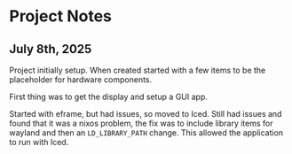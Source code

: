 Project Notes
===============================================

July 8th, 2025
------------------------------

Project initially setup.  When created started with a few items to be the
placeholder for hardware components.

First thing was to get the display and setup a GUI app.

Started with eframe, but had issues, so moved to Iced.  Still had issues
and found that it was a nixos problem, the fix was to include library
items for wayland and then an `LD_LIBRARY_PATH` change.  This allowed
the application to run with Iced.
